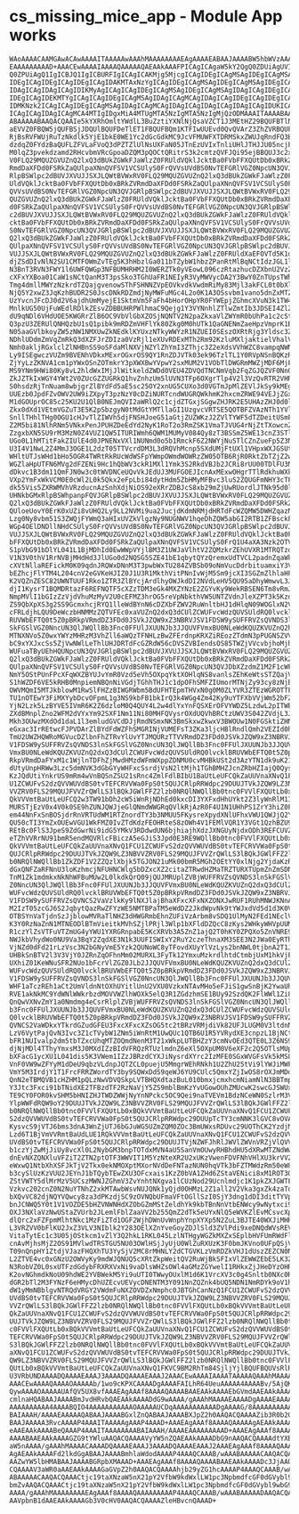 # cs_missing_mice_app - Module App works

    WAoAAAACAAMGAwACAwAAAAITAAAAAwAAAhMAAAAAAAAEAgAAAAEABAAJAAAABW5hbWVzAAAA
    EAAAAAAAAAD+AAACEwAAAAIAAAAQAAAAAQAEAAkAAAFPICAgICAgaW5kY2QgQ0ZDUiAgUVIg
    Q0ZPUiAgQ1IgICBJQ1IgICBURFIgICAgICAKMjg5MjcgICAgIDEgICAgMSAgIDEgICAgMSAg
    IDEgICAgIDEgICAgIDEgICAgIDAKMTAxNzYgICAgIDEgICAgMSAgIDEgICAgMSAgIDEgICAg
    IDAgICAgIDAgICAgIDIKMyAgICAgICAgIDEgICAgMSAgIDEgICAgMSAgIDAgICAgIDEgICAg
    IDEgICAgIDEKMTYgICAgICAgIDEgICAgMSAgIDAgICAgMCAgIDAgICAgIDEgICAgIDEgICAg
    IDMKNzk2ICAgICAgIDEgICAgMSAgIDAgICAgMCAgIDAgICAgIDAgICAgIDAgICAgIDUKICAg
    ICAgICAgIDAgICAgMCA4MTIgIDgxMiA4MTUgMTA5NzIgMTA5NzIgMjQzODMAAAITAAAABAAA
    ABAAAAABAAQACQAAIe5kYXRhOmltYWdlL3BuZztiYXNlNjQsaVZCT1J3MEtHZ29BQUFBTlNV
    aEVVZ0FBQW5jQUFBSjJDQUlBQUFDeTlET1FBQUFBQm1KTFIwUUEvd0QvQVArZ3ZhZVRBQUFa
    RjBsRVFWUjRuTzNkdlk5YjE1bkE0WE1Yc2dGcGdkMC9JcVFMUWFXTDRMSkxZWUJqRndFQ3BJ
    dzdqZ0FYdzBaQUFLZFVLaFVoQ3dPZTZlUlNsUXFaN05JTnEzUVIxTnliUHlJTHJJU05ncjFi
    M0lqZ3pvekdzamd2RHcvbmVRcGpoaDZQM3pQOCtQRitrS3k2cmtzQVFJQi95ejBBQUJ3c2xR
    V0FLQ29MQUZGVUZnQ2lxQ3dBUkZGWkFJaWlzZ0FRUldVQklJcktBa0FVbFFXQUtDb0xBRkZV
    RmdDaXFDd0FSRkZaQUlpaXNnQVFSV1VCSUlyS0FrQVVsUVdBS0NvTEFGRlVGZ0NpcUN3QVJG
    RlpBSWlpc2dBUVJXVUJJSXJLQWtBVWxRV0FLQ29MQUZGVUZnQ2lxQ3dBUkZGWkFJaWlzZ0FR
    UldVQklJcktBa0FVbFFXQUtDb0xBRkZVRmdDaXFDd0FSRkZaQUlpaXNnQVFSV1VCSUlyS0Fr
    QVVsUVdBS0NvTEFGRlVGZ0NpcUN3QVJGRlpBSWlpc2dBUVJXVUJJSXJLQWtBVWxRV0FLQ29M
    QUZGVUZnQ2lxQ3dBUkZGWkFJaWlzZ0FRUldVQklJcktBa0FVbFFXQUtDb0xBRkZVRmdDaXFD
    d0FSRkZaQUlpaXNnQVFSV1VCSUlyS0FrQVVsUVdBS0NvTEFGRlVGZ0NpcUN3QVJGRlpBSWlp
    c2dBUVJXVUJJSXJLQWtBVWxRV0FLQ29MQUZGVUZnQ2lxQ3dBUkZGWkFJaWlzZ0FRUldVQklJ
    cktBa0FVbFFXQUtDb0xBRkZVRmdDaXFDd0FSRkZaQUlpaXNnQVFSV1VCSUlyS0FrQVVsUVdB
    S0NvTEFGRlVGZ0NpcUN3QVJGRlpBSWlpc2dBUVJXVUJJSXJLQWtBVWxRV0FLQ29MQUZGVUZn
    Q2lxQ3dBUkZGWkFJaWlzZ0FRUldVQklJcktBa0FVbFFXQUtDb0xBRkZVRmdDaXFDd0FSRkZa
    QUlpaXNnQVFSV1VCSUlyS0FrQVVsUVdBS0NvTEFGRlVGZ0NpcUN3QVJGRlpBSWlpc2dBUVJX
    VUJJSXJLQWtBVWxRV0FLQ29MQUZGVUZnQ2lxQ3dBUkZGWkFJaWlzZ0FRUldXaEFOVTd5K1d5
    djZSdDIvNlN2SU1CMTFOWmZvTEg5K3hHbzlGa011bTZybW1hbzZPanRtMlBqNCtIdzJGL1ll
    N3BnT3RVN3FWY1l6UWFQWGp3NFBUMHRHM2I0WERZTk0yVEowL096czRtazhucDZXbnU2VzZM
    cXFxYXBoa01CaW1sNCtQanM3T3psSko3TGhUaFR1NEIyR3VyMWVycDA2Y3BwY0ZnTUpsTWhz
    Tmg4dmllMWYzNzkrdTZQajgvenowSThFSHNNZVpEOVkvdkVwdmRiMy83Mjl3akFCL0t0bXln
    NjQ5Y2xwZ3JqKzhBUDR2S0JscDNkRDZmdjNyMWFuMGc4L2o0K1A3OSsvbm1vano5dnZxMTZY
    UzYvcnJFcDJ0d2V6ajdhUmMyejE1SktmVm5FaFh4bHorOHpYR0FYWEpjZGhmcXVuN3k1TW42
    MnlkUG50UjFuWEdlRDlkZEsvZDBBUHRPWlhmaC9Qejg1Y3VYNnhlZTlwZmtIb3JDSEI4ZlZ4
    dU9qNDl6VHdUOE5KWGRrZlB6OC9VbVlGbXZOSjNQNTV2N2paZkxaVlZWYmR0bUhPa1c2cStD
    Q3pzU3ZERUlQNHQzbU1sQ1pibk9mRDZmVHFlYk80Zkg0M0hUTk1QaGNENmZaeHpzVmprK1Bw
    N05aaGVlbkoyZW5zNW1NMXUwZkNEdklKYUxzNTkyWWYzR1NZUEI0SEszOXRtRjg3Yldsc3Zs
    NDhlUDdmZmVqZmRkQ3dXZFJrZDIza0VzRjl1eXUvRDExMTh2Rm92KzluMXljaktielVhalVl
    Nmh0akljRGxlclZlNHBnSS9oSFdaMlNXVjNZYlZhYmI3ZThjc3Z2eXdsVVhWZC8vampqNWN2
    Ly9ISEgwczVUZm9BVENhVDkxMExrOGxrOS9QY1RnZDJVTk03ek96TzlTL1Y0RVpNSnBQKzRN
    ZjYyLzZKNVA1cm1pYWxOSnZOTmkrY3pXWXBwYVpwY2sxMUM2V1VObTlDWGRmMWZjMDF6MjFU
    MS9YNm9HWi80Ky8vL2hldWxIMjJlWitkeldZWDd0VEU4ZDVQdTNCNmVqb2FqZGJQZVF0NnQv
    ZkJZTkIxWGY4YWt2V0ZUcGZZUGRkQ1hvZnhzUm5lUVN3TFp6OXgrTlp4V2l3VzQvRTR2VHR2
    S0hsdzRjTnNuam8wbjgrZlBYdFd5aE5sc25OY2xnUG5CUXo3d0VGTmJpMlZEVlJkSy9kMEgr
    UUEzb0JpdFZvOWV2UW9iZXpyT3pzNzY0cDZiNURTcndWUGRQWkhmK2hxcmZRWE94VEJjZGxB
    M1dGOUprOC85c25KU2U1QlB0NEJmQVI2aWRlQ2c1cjdZTGxjSGgwZHJRK2E5UHAzZHJ0d0lU
    Zkx0dXd1VEtmVGZuT3E5K2pSbzgyN0tMdGtYMTllaGI1UzgvcVRTSE5QOTBFZVAzNTh1YVlu
    SnllTHhlTHg0OGU1cHJvTlZIWVh5djFNSHJoeG51aGtjZUZWKzJ2ZVlTYWF5dTZDeitUSmF6
    Z2M5bi81NlhRNm5VNkxPenJPUHZDeEdYd2NyK1RoT2o3RmZSK1VmaTJVUG4rNjZtTXowcnZY
    ZzgxbXN5SU9rM3MzN0Z4VUZ1QW5ITURIWmh6QWM1MUMyV084Qy8zT3BSSmZ5WE13cnZ3STlP
    UGo0L1hMTitFakZIUlE4d0JPNENxVXl1NUNmd0o5b1RmckF6Z2NWYjNuSTlCZnZueFp5Z3NZ
    U3I4V1NwL2Z4MmJ3OGE1L2dzT05TTVcrdDM3L3dRQVhMcnp5SXdUMjFtUXl1VHpxWXJGSUta
    WHltUTJsWHd1bHo5OGR4TWRtRkRUcWdWSFpYWmpOWmdWOWRzZW05OTB6RjR0RktZbTZjZ2wx
    WGZlaHpUTFN6MVg2dFZENi9Hc1hQbWV3ckR1MXl1Ymk3S2RkdVBJb2JCRi8rUU00TDlFU3Np
    dDkvc1B3dm11QmFJN0w3c0tWVDNCeUQvVkJEdUJ3MUFGOEJIcnAxMExwOHgrTTlRdkhuWXk1
    VXp2YmFxWkVCM0E0cWl2L0k5Qkx2eFpLbi84dytHdm5ZbHMyMFBvc3luS2ZQUGFmNHY3cTFh
    dk55Vis5ZXRWMVhVRzducnAzSnhXdjNiOS92eXRrZDBJcS8xb29mZjUwRUordlJTNk95d0lj
    UHNkbGMxRlpBSWhpanpFQVJGRlpBSWlpc2dBUVJXVUJJSXJLQWtBVWxRV0FLQ29MQUZGVUZn
    Q2lxQ3dBUkZGWkFJaWlzZ0FRUldVQklJcktBa0FVbFFXQUtDb0xBRkZVRmdDaXFDd0FSRkZa
    QUloeUovY0ErK0xUZi8vUHQ2Ly9LL2NVMi9ua2JucjdKdmNRMjdHRTdFcWZQMW5DWHZqazNu
    Lzg0Ny8vbm51S3ZWQjFYWmQ3aHIxUVZkVlgzNy9NUGNWV1hqeDhZQW5abGI2RTB1ZFBsckFm
    WGp4OElDNDllNHdCSUlyS0FrQVVsUVdBS0NvTEFGRlVGZ0NpcUN3QVJGRlpBSWlpc2dBUVJX
    VUJJSXJLQWtBVWxRV0FLQ29MQUZGVUZnQ2lxQ3dBUkZGWkFJaWlzZ0FRUldVQklJcktBa0FV
    bFFXQUtDb0xBRkZVRmdDaXFDd0FSRkZaQUlpaXNnQVFSV1VCSUlyS0FrQ1U4aXA3Nzk2OTVY
    S1pVbG91bDlYL041L1BjMDhId0EwWWpVYjlBM3Z1UWJaVlhtV2ZQMzkrZEhUVXR1MTRQTzdl
    V1N3V0thV1RrNVBjMHdHd3JlUGo0d2NQSG5SZE41bE1qbytQYzQremxUdTVCL2padnZqaWk3
    cXVtNllaREFickM0K09qdnJRQWxDNnM3T3pwbWxTU284ZVBSb09oNmVucDdrbituamxiY3Vt
    bEZhcjFlYTM4L204cnV2eGVKeHJIZ0J1U3R1MkthVitPNnIvWjM5Sm9jcXI3SGZmZlhlaHFj
    K2VQZnZESC82UWNTUUF1Rko1ZTR3ZlBYcjArdlhyOWJkdDI2NVdLeHV5QU95aDhyWmwvL3JY
    djI1KysrT1BQMDRtazF6REFNQTF5cXZzTDM3eGk4MXZYNzE2ZGYvKy9WekRBSEN6Tm8vRmJo
    NmpMVlI1bGIzZzVjdVhuMzMyV2U0cEFMZ3hrOG5reVpNbkthVW5UNTZVdnJleXZPT3k5Kzdk
    ZS9QbXpXS3g2SS9GcmxhcjRYQ1lleWdBYnN6cDZXbFZWV2RuWnltbHJ1dHlqN09WOGlxN2Vl
    cFRLdjhLQU9DeWczbHNMMzZQTVFEc0xaVUZnQ2dxQ3dCUlZCWUFvcWdzQUVSUldRQ0lvcklB
    RUVWbEFTQ0t5Z0pBRkpVRmdDZ3FDd0JSVkJZQW9xZ3NBRVJSV1FDSW9ySUFFRVZsQVNDS3ln
    SkFGSlVGZ0NncUN3QlJWQllBb3Fnc0FFUlJXUUNJb3JJQUVFVmxBU0NLeWdKQUZKVUZnQ2hW
    MTNXNVo5Z0wxYWYzMHRzM3VhZll6aWQzTFNHLzBwZFErdnpKRXZiREozZTdmN3pPUGNSZVVO
    bC9xYXJxcSs5ZjVwNWlLeThlUHJDRTdFcGZRdW56cDVSZVBIendsOS85TWZjVVcvbjhoMjhQ
    WUFuaTByUEhHQUNpcUN3QVJGRlpBSWlpc2dBUVJXVUJJSXJLQWtBVWxRV0FLQ29MQUZGVUZn
    Q2lxQ3dBUkZGWkFJaWlzZ0FRUldVQklJcktBa0FVbFFXQUtDb0xBRkZVRmdDaXFDd0FSRkZa
    QUlpaXNnQVFSV1VCSUlyS0FrQVVsUVdBS0NvTEFGRlVGZ0NpcUN3QVJDbXZzdmZ1M2F1cWFq
    NmY5OStPUnFPcXFqWXZBYUJvYmR0Vzd5eVh5OXpqYktXOHlqNS8vanlsZEhKeWtsSTZQajVP
    S1hWZDF6VE5kRHB0MnpiemNBQnNiVGdjTGhhTHJ1c1dpOFhSMFZIUmorMTNjZy93cy8zNjE3
    OWVMQmI5MTJkblowM1RwSlFHZzBIWGRWbm5BdUFHTEpmTHVxN0g0M0ZLYVR3ZTEzWGROTTFn
    TU1nOTEwY3FiMXYybDcvOFpmL1g3NS9kbFB1bkIrQ3k4WGg4Zm42Ky9uYTFXbVVjWm52bFZm
    YjN2Lzk5LzBYVE5IVmR6K2Z6dzloM0Q4QUY4L2w4dlYxYnFQSXErOFVYWDZ5LzdwL2pITWEr
    ZXdBMnplZno2WFM2dVYxYm92SXF1Nm11Ni80MHFQVysrOXdUQVhBRCtzUWV3S042ZVdjL3JR
    Mkh3OUwzMXdOd1daL1l3emludGVCdDJjRmdNSmxNK3BmSkxwZkwxV3BWOUw1N0FGSktiZHNl
    eGxac3IrREtwcFJPVDArZlBYdFdWZFhSMGRINjVUMEFsT3ZKa3ljcHBlRndlQmh2VEZId0h1
    TmU2UWZHQWRoMGVucDZlbnFhZTRvYlUvYTJMQURzTTVVRmdDZ3FDd0JSVkJZQW9xZ3NBRVJS
    V1FDSW9ySUFFRVZsQVNDS3lnSkFGSlVGZ0NncUN3QlJWQllBb3Fnc0FFUlJXUUNJb3JJQUVF
    VmxBU0NLeWdKQUZKVUZnQ2dxQ3dCUlZCWUFvcWdzQUVSUldRQ0lvcklBRUVWbEFTQ0t5Z0pB
    RkpVRmdDaFYxM1c1WjlnTDFhZjMwdHMzdWFmWXppZDNMU0cvMHBkUSt2d3AzYTN1dk9uK21Y
    dUtyUnpHRWw3Lzc5dmNVK3dGbGYyWHFxcSsrdjVsN2ltMjh1TGhBMHZJcnZRbHZIajQ0Qysv
    KzJQdUtiYnkrUS9mRm4wVnBQSnZSU21sRnc4ZmlFdlBIbU1BaUtLeUFCQkZaUUVnaXNvQ1FC
    U1ZCWUFvS2dzQVVWUVdBS0tvTEFCRVVWa0FpS0t5QUJCRlpRRWdpc29DUUJTVkJZQW9LZ3NB
    VVZRV0FLS29MQUJFVVZrQWlLS3lBQkJGWlFFZ2lzb0NRQlNWQllBb0tnc0FVVlFXQUtLb0xB
    QkVVVmtBaUtLeUFCQ2w3TW91bDh2cW5iWnRjNDhEd0kxcDI3YXFxdHhUYkt2Z3lyWnRlM1Iw
    MURSTjEzV0x4V0k0SE9hZUNJQWJjeGlQNmdWWGRqQVlkRjAzR0F4U1N1UHhPS1ZrY3hiZ0FN
    em44NnFxSnBOSjdrRnVRTUdWM1RTZnordTY3b3NMUU5FKysreXpydXNlUFhxVWU1QWJjQ2Yz
    QU50cTI3YmZxOUEwVGU1WkFMZ0IvZTdKdzFEOHRteS8zOWh4V1FEMlVQR1Y3VGt1QzhBZU9w
    REtBc0FlS3JpeS9ZdGwrNi9idG5YMkV3RDdwdUN6bjhiajhXdzJXNGUyNjdxODh3REFCUVZ2
    eTZhVVRrNU91bmR5endMQVRlcFBiczA5eGJiS3Jpd0E3RE9WQllBb0tnc0FVVlFXQUtLb0xB
    QkVVVmtBaUtLeUFCQkZaUUVnaXNvQ1FCU1ZCWUFvS2dzQVVWUVdBS0tvTEFCRVVWa0FpS0t5
    QUJCRlpRRWdpc29DUUJTVkJZQW9LZ3NBVVZRV0FLS29MQUJFVVZrQWlLS3lBQkJGWlFFZ2lz
    b0NRQlNWQllBb1ZkZDF1V2ZZQzlXbjk5TGJON21uMk00bmR5MGh2OEtYY0xlNjg2YjdaKzRw
    dGxQNFZaRFNnU3loKzhmcjNFUHNCWlg5bDZxcXZ2citaZTRwdHZMaTRZTURXTUpmZnZmSDNG
    TnM1Zk1mdmkxNkNhWFBuMUw2L0lkdkQrQ09jQUJMRUplZVBjWUFFRVZsQVNDS3lnSkFGSlVG
    Z0NncUN3QlJWQllBb3Fnc0FFUlJXUUNJb3JJQUVFVmxBU0NLeWdKQUZKVUZnQ2dxQ3dCUlZC
    WUFvcWdzQUVSUldRQ0lvcklBRUVWbEFTQ0t5Z0pBRkpVRmdDZ3FDd0JSVkJZQW9xZ3NBRVJS
    V1FDSW9ySUFFRVZsQVNCS2VaVzlkKy9lNXJlajBhaXFxcXFxNXZONXJwRUF1RUhMNWJKNnAy
    M2IzT05zcGJ6S2JqbytQazRwZFYzWE5NMTBPaTM5eWdDZ2JkdWpvNk9tYWJxdVd5d1d3K0V3
    OTBSYnVaTjdnSzJjblowMVRaTlNHZ3dHWGRmbEhnZUFiVzArbm8vSDQ1UlMyN2FEd1NEclVC
    K3Y0RzNaZnN1MTNEODlBTmVieitkMVhSZjlPRjl3Wlp1bXFldDZQcC8zKys2WHkyWHVpUUM0
    R1czYlZsVTFuVTZmUG4yYWU1YXRGRnpabE5KcXRVb3A5ZnZ1ajQ2T0hKY0ZPQXo5ZnVNRE9D
    NWJkbVhydWo0NU9Va3BqY2ZqdXE3N1k3UUFISWIxY2RuY2czeThnaXM3SEE3N2JWa0EyRThG
    VjNZd0dFd21rLzVsc3N2bGNyVmE5Yzk2QUNoWC8yTFovdXUyYlVzLys2bnNWL0tjbnA2T1Jx
    UHBkSnBTV2l3V3VjY0JZRnZqOFhnMm02MURXL3FyTk12YmxuMzkrdlhtdCtmbjUxM1hkVjFu
    UXhiZ01KeWNuSFR2NUo1bFcrVlZGZ0JLb2JJQUVFVmxBU0NLeWdKQUZKVUZnQ2dxQ3dCUlZC
    WUFvcWdzQUVSUldRQ0lvcklBRUVWbEFTQ0t5Z0pBRkpVRmdDZ3FDd0JSVkJZQW9xZ3NBRVJS
    V1FDSW9ySUFFRVZsQVNDS3lnSkFGSlVGZ0NncUN3QlJWQllBb3Fnc0FFUlJXUUNJb3JJQUVL
    WHF1aTczREh1aCt2UmVldnNtOXhUYitlUnU2VXU0VzkxNTAvMHo5eFJiS1gwSnBjK2YwaUhj
    RVE1akNkMC9YdWNlWWkrbzdMOVVWZlhWOXk5elQ3R1ZGdzhmSE1BUy92SzdQK2FlWWl1Zi8v
    QnQwVXNvZmY1a0Nmdmg4eCsrRlplZVBjWUFFRVZsQVNDS3lnSkFGSlVGZ0NncUN3QlJWQllB
    b3Fnc0FFUlJXUUNJb3JJQUVFVmxBU0NLeWdKQUZKVUZnQ2dxQ3dCUlZCWUFvcWdzQUVSUldR
    Q0lvcklBRUVWbEFTQ0t5Z0pBRkpVRmdDZ3FDd0JSVkJZQW9xZ3NBRVJSV1FDSW9ySUFFRVZs
    QVNCS2VaWDkxYTkrdGZudGFEU3FxcXFxcXZsOG5tc2tBRzVRMjdiVk82UFJLUGM0V3ltdnNy
    LzV6VytPajQvN3Ivc3Z1cTVybW1ZNm5iWnRtM1UwQUc1QTB6U1R5YVRydXE3cnpzL1BjNCt6
    bFR1NUIvalp2dm5tbTZxcUhqMTZOQmdNenM3T21xWkpLUTBHZzY3cmNvOEd3QTE0L3Z6NS9m
    djNjMDl4TThyYmxsM3J0MXdIZzBIdVFRQzRTUzlmdnZ6eXl5OXpUM0V6eXF2c2Q5OTlsMUpx
    bXFacG1ycXU1L041dis5K3VWem1IZzJBRzdCYXJiNysrdXYrc2IzMFE0SGxWVGFsVk5kMS84
    VnF0VW9wZFYyM1dDeU9qbzVLdnpJQTZCL0puejU5MmgrWEhRNkh1U2ZhU25tVi9lYWJiMWFy
    VmY5M3IrdjY1T1FrcFRRZWordTY3by9SQWxDdS9qeWJ6YU9CUlc5QmxYZjIwOS8rOXJmMDdu
    QnN2eTBMQVB1cHZHM1pQLzNwVDVQSkpLVTBHQXdtazBuL010bmxjcmxhcmNiamNlN3BBTmpL
    Y3Jtc3Fxci91bTNidXE2TFBzdTF2RzNaVjY5ZS9mblBmKzYvUGowOUhZMUcwK2swcGJSWUxM
    TE9CY0FOR0kvSHM5bHNIZHJTWDZWWjNyYnNPckc5OC9Qei9naTVEVm1BdzNCeWN0SzlrM3VX
    YlpWWFdRQW9oY29DUUJTVkJZQW9LZ3NBVVZRV0FLS29MQUJFVVZrQWlLS3lBQkJGWlFFZ2lz
    b0NRQlNWQllBb0tnc0FVVlFXQUtLb0xBQkVVVmtBaUtLeUFCQkZaUUVnaXNvQ1FCU1ZCWUFv
    S2dzQVVWUVdBS0tvTEFCRVVWa0FpS0t5QUJCRlpRRWdpc29DUUpTcTY3cmNNK3lGVC8vOVA5
    KysvcS9jVTJ6bms3dnA3WnZjUTJ6bGJuWG5UZmZQM0ZOc3BmUWxsRDUvc29UOThCK2YzdjM3
    Lzd6T1BjVmVVRmtBaUdLUE1RQkVVVmtBaUtLeUFCQkZaUUVnaXNvQ1FCU1ZCWUFvS2dzQVVW
    UVdBS0tvTEFCRVVWa0FpS0t5QUJCRlpRRWdpc29DUUJTVjNZWFJhRlJWVlZWVnVRZjVlQVV0
    b1czYjZwMjJiUy8vcXl0L2NybGM3bnpTOTdxMVN4aU5SanVmOUwyRHBhdHU5dXRwMTZNdWw4
    dnEvNXZQNXluVFZiT2ZTN2ptOTF3WWVIT1M5YzNteXR2U2xUKzVwenFDVFNhVHlXU3krVVZ4
    eWxwQ1NtbXhXSFJkTjV2Tkx0ekNMOXptMXorNVdDeFNTazNUN0hqVTk3bFZTMWdzRm50eW83
    b3cySlUzKzVUU2JEYnJ1bTQybTEwZXU3OFcxais1KzZ0bVA1ZHd6ZStaVENici8xM1ROT3Qv
    ZStVWTY5dlMrMzV5UCszMWNJZGhmV3ZvYnhtNXgva1lCUzNod29Ucnlmdjc1K1pkZXJGWTFI
    Vzkvc202cnZ0N2NuYTNhZ2xkMTAwbWsvNUJQNk1yQjd0OHMzL2Z1all2V2Vka3gxZk4zaTdo
    bXQvVC82djNQYVQwcy8za3dPKzdjSC9zOVNQbUFmaVFtOGllSzI0SjY3dng1dDI3ditTYVp3
    bnJCNWQ5Y0t1V1VOZDE5bHZVNWNHdXZObGZmMStZeldhYk9kbTBnNnVtbENWcy9wNytxci95
    OXJ3NXlaVzNwUStaZVUrb2JLemlFblZaaVV2b255QmZ2dTk5eUYxNlQ5eWVKZlEvMCsvcXpI
    dlQrc2xFZFpmMlhtNkc1MzFiZTd1OGF2WjhDWnUvWnphYnpXYXp5N2ZuL3BJTE40WXJiMHRY
    L3VRZVV0bFlKU2JxZ3VLV3NIblk2Y283OElXZnYveGoyZDJlSld3ZVlPdi9xeDNQdWVsREVy
    VitaTytEc1c3U05jOStkcm1vZlY3Q2hkL1RKL045LzlNTHgyWGZkMXZxSEplbHVFUmRWdFlT
    cnAvMjhsMjZ2OS91MVlwdTRSTGU5NU03OWlHSjJyUjU0WlZuRXUzK3F0bmJKVno0UFpQSjVF
    T09nQnpHY1ZtdjVJazFHQXhTU3YySjV2MC8rMHNLY2dCTGVKLzVmRDZkVHJ1dUszZEZCN0NF
    L2ZTVE4vc0xGNzU2OWVyKy9mdWJQNUQ5cXRtZkpWeitQV2RuWjBkSFIxVlZEWWZEbE5LK3ZR
    N3RobVZ0L0sxUTFzdGdybFRXRXVxNi9vaDlsWHZsOWl4aGMzZGYwelI1RHkxZjJHeDYzOHRn
    K2ovNGhmdkNoU09hdWE2YVBWekM5Yi9uUTI0TWwyOUxlM1d6K1VrcXV3c0g4Snltb0NXc0R6
    dGR2bTl2M3FYNzF6eHMycDhUZEcvUEVycDNENTM3Y091NnZQZnk4bUQ5NDN1NmRDYk9oV1ht
    dW1yMmNBblgvNTRQdVRGY2VWdmFuNXZOVDZxNmphc0JBTGhCanNzQ1FCU1ZCWUFvS2dzQVVW
    UVdBS0tvTEFCRVVWa0FpS0t5QUJCRlpRRWdpc29DUUJTVkJZQW9LZ3NBVVZRV0FLS29MQUJF
    VVZrQWlLS3lBQkJGWlFFZ2lzb0NRQlNWQllBb0tnc0FVVlFXQUtLb0xBQkVVVmtBaUtLeUFC
    QkZaUUVnaXNvQ1FCU1ZCWUFvS2dzQVVWUVdBS0tvTEFCRVVWa0FpS0t5QUJCRlpRRWdpc29D
    UUJTVkJZQW9LZ3NBVVZRV0FLS29MQUJFVVZrQWlLS3lBQkJGWlFFZ2lzb0NRQlNWQllBb0tn
    c0FVVlFXQUtLb0xBQkVVVmtBaUtLeUFCQkZaUUVnaXNvQ1FCU1ZCWUFvS2dzQVVWUVdBS0tv
    TEFCRVVWa0FpS0t5QUJCRlpRRWdpc29DUUJTVkJZQW9LZ3NBVVZRV0FLS29MQUJFVVZrQWlL
    S3lBQkJGWlFFZ2lzb0NRQlNWQllBb0tnc0FVVlFXQUtLb0xBQkVVVmtBaUtLeUFCQkZaUUVn
    aXNvQ1FCU1ZCWUFvS2dzQVVWUVdBS0tvTEFCRVVWa0FpS0t5QUJCRlpRRWdpc29DUUJTVkJZ
    QW9LZ3NBVVZRV0FLS29MQUJFVVZrQWlLS3lBQkJGWlFFZ2lzb0NRQlNWQllBb0tnc0FVVlFX
    QUtLb0xBQkVVVmtBaUtLeUFCQkZaUUVnaXNvQ1FKVC9BM2RhTm84SjljYjlBQUFBQUVsRlRr
    U3VRbUNDAAAADQAAAAEAAAJ3AAAADQAAAAEAAAJ2AAACEwAAAAIAAAATAAAAAQAAAhMAAAAE
    AAACEwAAAAQAAAAOAAAAAb/1wo9cKPXCAAAADgAAAAFAILhR64UeuAAAAA4AAAABv/5AjQK6
    QywAAAAOAAAAAUAfQV5UX8vfAAAEAgAAAf8AAAAQAAAABAAEAAkAAAAEbGVmdAAEAAkAAAAF
    cmlnaHQABAAJAAAABmJvdHRvbQAEAAkAAAADdG9wAAAA/gAAAhMAAAAEAAAADgAAAAEAAAAA
    AAAAAAAAAA4AAAABQIO4AAAAAAAAAAAOAAAAAUCDqAAAAAAAAAAADgAAAAG/8AAAAAAAAAAA
    BAIAAAH/AAAAEAAAAAQABAAJAAAABGxlZnQABAAJAAAABXJpZ2h0AAQACQAAAAZib3R0b20A
    BAAJAAAAA3RvcAAAAP4AAAITAAAAAgAAAP4AAAD+AAAEAgAAAf8AAAAQAAAAAgAEAAkAAAAB
    eAAEAAkAAAABeQAAAP4AAAITAAAAAAAABAIAAAH/AAAAEAAAAAAAAAD+AAAEAgAAAf8AAAAQ
    AAAABAAEAAkAAAAGZG9tYWluAAQACQAAAAVyYW5nZQAEAAkAAAADbG9nAAQACQAAAAdtYXBw
    aW5nAAAA/gAAAhMAAAACAAAADQAAAAEAAAJ3AAAADQAAAAEAAAJ2AAAEAgAAAf8AAAAQAAAA
    AgAEAAkAAAAFd2lkdGgABAAJAAAABmhlaWdodAAAAP4AAAQCAAAB/wAAABAAAAACAAQACQAA
    AAZwYW5lbHMABAAJAAAABGRpbXMAAAD+AAAEAgAAAf8AAAAQAAAABAAEAAkAAAADc3JjAAQA
    CQAAAAV3aWR0aAAEAAkAAAAGaGVpZ2h0AAQACQAAAAhjb29yZG1hcAAAAP4AAAQCAAAB/wAA
    ABAAAAACAAQACQAAACtjc19taXNzaW5nX21pY2VfbW9kdWxlLW1pc3NpbmdfcGF0dGVybl9p
    bmZvAAQACQAAACtjc19taXNzaW5nX21pY2VfbW9kdWxlLW1pc3NpbmdfcGF0dGVybl9wbG90
    AAAA/gAAAhMAAAAAAAAEAgAAAf8AAAAQAAAAAAAAAP4AAAQCAAAB/wAAABAAAAADAAQACQAA
    AAVpbnB1dAAEAAkAAAAGb3V0cHV0AAQACQAAAAZleHBvcnQAAAD+

